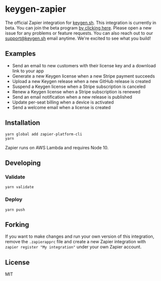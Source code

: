# keygen-zapier

The official Zapier integration for [keygen.sh](https://keygen.sh). This integration is
currently in beta. You can join the beta program [by clicking here](https://zapier.com/developer/public-invite/153849/d64f8d33515a747e154f3ee74ad90440/).
Please open a new issue for any problems or feature requests. You can also reach out to
our [support@keygen.sh](mailto:support@keygen.sh) email anytime. We're excited to see
what you build!

## Examples

- Send an email to new customers with their license key and a download link to your app
- Generate a new Keygen license when a new Stripe payment succeeds
- Upload a new Keygen release when a new GitHub release is created
- Suspend a Keygen license when a Stripe subscription is canceled
- Renew a Keygen license when a Stripe subscription is renewed
- Send an email notification when a new release is published
- Update per-seat billing when a device is activated
- Send a welcome email when a license is created

## Installation

```
yarn global add zapier-platform-cli
yarn
```

Zapier runs on AWS Lambda and requires Node 10.

## Developing

### Validate

```
yarn validate
```

### Deploy

```
yarn push
```

## Forking

If you want to make changes and run your own version of this integration, remove the
`.zapierapprc` file and create a new Zapier integration with `zapier register "My integration"`
under your own Zapier account.

## License

MIT
